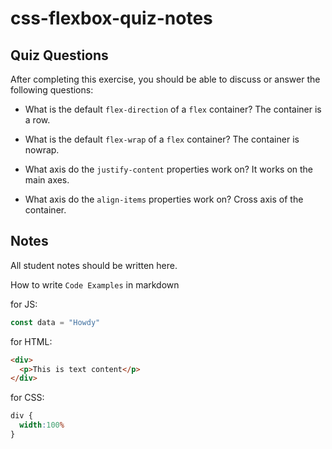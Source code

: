 # css-flexbox-quiz-notes

## Quiz Questions

After completing this exercise, you should be able to discuss or answer the following questions:

- What is the default `flex-direction` of a `flex` container?
  The container is a row.

- What is the default `flex-wrap` of a `flex` container?
  The container is nowrap.

- What axis do the `justify-content` properties work on?
  It works on the main axes.

- What axis do the `align-items` properties work on?
  Cross axis of the container.

## Notes

All student notes should be written here.


How to write `Code Examples` in markdown

for JS:
```javascript
const data = "Howdy"
```

for HTML:
```html
<div>
  <p>This is text content</p>
</div>
```

for CSS:
```css
div {
  width:100%
}
```
